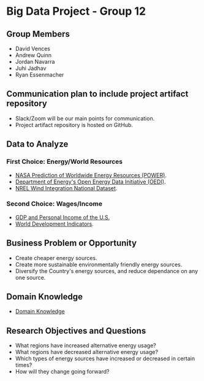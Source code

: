 # Big Data Project - Group 12

## Group Members
- David Vences
- Andrew Quinn
- Jordan Navarra
- Juhi Jadhav
- Ryan Essenmacher

## Communication plan to include project artifact repository
- Slack/Zoom will be our main points for communication.
- Project artifact repository is hosted on GitHub.

## Data to Analyze
### First Choice: Energy/World Resources
- [NASA Prediction of Worldwide Energy Resources (POWER)](https://registry.opendata.aws/nasa-power/).
- [Department of Energy's Open Energy Data Initiative (OEDI)](https://registry.opendata.aws/oedi-data-lake/).
- [NREL Wind Integration National Dataset](https://registry.opendata.aws/nrel-pds-wtk/).

### Second Choice: Wages/Income
- [GDP and Personal Income of the U.S.](https://www.google.com/publicdata/explore?ds=r2gb7qq0m55r_&ctype=l&met_y=compensation_of_employees#!ctype=l&strail=false&bcs=d&nselm=h&met_y=compensation_of_employees&scale_y=lin&ind_y=false&rdim=country&idim=country:US&ifdim=country&tstart=860558400000&tend=1397016000000&hl=en_US&dl=en_US&ind=false)
- [World Development Indicators](https://www.google.com/publicdata/explore?ds=d5bncppjof8f9_&ctype=l&met_y=sl_mnf_wage_fm).

## Business Problem or Opportunity
- Create cheaper energy sources.
- Create more sustainable environmentally friendly energy sources.
- Diversify the Country's energy sources, and reduce dependance on any one source.

## Domain Knowledge
- [Domain Knowledge](https://www.technofunc.com/index.php/domain-knowledge/category/energy-domain-knowledge/2?f=1)

## Research Objectives and Questions
- What regions have increased alternative energy usage?
- What regions have decreased alternative energy usage? 
- Which types of energy sources have increased or decreased in certain times?
- How will they change going forward?
